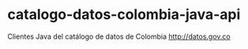 # catalogo-datos-colombia-java-api
Clientes Java del catálogo de datos de Colombia http://datos.gov.co

